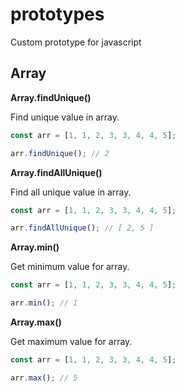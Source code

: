 # prototypes
Custom prototype for javascript

## Array

**Array.findUnique()**

Find unique value in array.

```javascript
const arr = [1, 1, 2, 3, 3, 4, 4, 5];

arr.findUnique(); // 2
```

**Array.findAllUnique()**

Find all unique value in array.

```javascript
const arr = [1, 1, 2, 3, 3, 4, 4, 5];

arr.findAllUnique(); // [ 2, 5 ]
```

**Array.min()**

Get minimum value for array.

```javascript
const arr = [1, 1, 2, 3, 3, 4, 4, 5];

arr.min(); // 1
```

**Array.max()**

Get maximum value for array.

```javascript
const arr = [1, 1, 2, 3, 3, 4, 4, 5];

arr.max(); // 5
```
